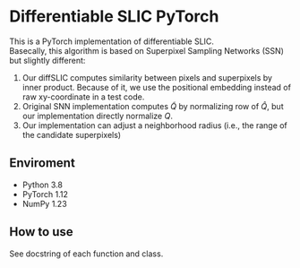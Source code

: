 # Differentiable SLIC PyTorch
This is a PyTorch implementation of differentiable SLIC.  
Basecally, this algorithm is based on Superpixel Sampling Networks (SSN) but slightly different:
1. Our diffSLIC computes similarity between pixels and superpixels by inner product. Because of it, we use the positional embedding instead of raw xy-coordinate in a test code.
2. Original SNN implementation computes $\tilde{Q}$ by normalizing row of $\hat{Q}$, but our implementation directly normalize $Q$.
3. Our implementation can adjust a neighborhood radius (i.e., the range of the candidate superpixels)

## Enviroment
- Python 3.8
- PyTorch 1.12
- NumPy 1.23

## How to use
See docstring of each function and class.